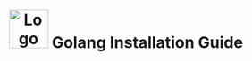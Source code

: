 <!DOCTYPE html>
<html lang="en">
<head>
    <meta charset="UTF-8">
    <meta name="viewport" content="width=device-width, initial-scale=1.0">
</head>
<body>
    <h1 align="center">
        <img src="https://github.com/Nightro-Fx/Ubuntu-Golang-Installation/blob/main/img/Go.png" width="70" alt="Logo"/> 
        Golang Installation Guide
    </h1>
</body>
</html>
